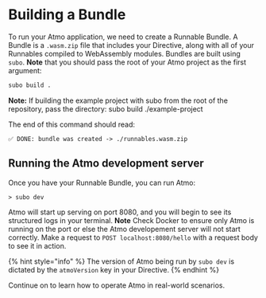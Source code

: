 # Building a Bundle

To run your Atmo application, we need to create a Runnable Bundle. A Bundle is a `.wasm.zip` file that includes your Directive, along with all of your Runnables compiled to WebAssembly modules. Bundles are built using `subo`. **Note** that you should pass the root of your Atmo project as the first argument:

```bash
subo build .
```
**Note:** If building the example project with subo from the root of the repository, pass the directory: subo build ./example-project

The end of this command should read:

`✅ DONE: bundle was created -> ./runnables.wasm.zip`

## Running the Atmo development server

Once you have your Runnable Bundle, you can run Atmo:

```text
> subo dev
```

Atmo will start up serving on port 8080, and you will begin to see its structured logs in your terminal. **Note** Check Docker to ensure only Atmo is running on the port or else the Atmo developement server will not start correctly. Make a request to `POST localhost:8080/hello` with a request body to see it in action.

{% hint style="info" %}
The version of Atmo being run by `subo dev` is dictated by the `atmoVersion` key in your Directive.
{% endhint %}

Continue on to learn how to operate Atmo in real-world scenarios.

